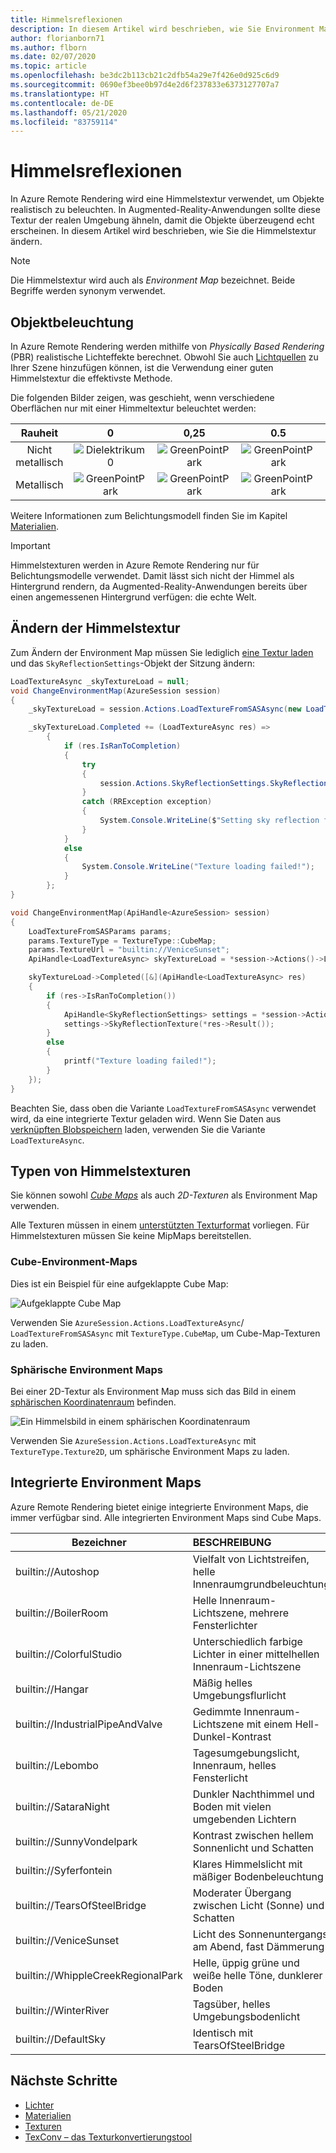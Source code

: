 ```yaml
---
title: Himmelsreflexionen
description: In diesem Artikel wird beschrieben, wie Sie Environment Maps für Himmelsspiegelungen einrichten.
author: florianborn71
ms.author: flborn
ms.date: 02/07/2020
ms.topic: article
ms.openlocfilehash: be3dc2b113cb21c2dfb54a29e7f426e0d925c6d9
ms.sourcegitcommit: 0690ef3bee0b97d4e2d6f237833e6373127707a7
ms.translationtype: HT
ms.contentlocale: de-DE
ms.lasthandoff: 05/21/2020
ms.locfileid: "83759114"
---
```

# <a name="sky-reflections"></a>Himmelsreflexionen

In Azure Remote Rendering wird eine Himmelstextur verwendet, um Objekte realistisch zu beleuchten. In Augmented-Reality-Anwendungen sollte diese Textur der realen Umgebung ähneln, damit die Objekte überzeugend echt erscheinen. In diesem Artikel wird beschrieben, wie Sie die Himmelstextur ändern.

> [!NOTE]
> Die Himmelstextur wird auch als *Environment Map* bezeichnet. Beide Begriffe werden synonym verwendet.

## <a name="object-lighting"></a>Objektbeleuchtung

In Azure Remote Rendering werden mithilfe von *Physically Based Rendering* (PBR) realistische Lichteffekte berechnet. Obwohl Sie auch [Lichtquellen](lights.md) zu Ihrer Szene hinzufügen können, ist die Verwendung einer guten Himmelstextur die effektivste Methode.

Die folgenden Bilder zeigen, was geschieht, wenn verschiedene Oberflächen nur mit einer Himmeltextur beleuchtet werden:

| Rauheit  | 0                                        | 0,25                                          | 0.5                                          | 0,75                                          | 1                                          |
|:----------:|:----------------------------------------:|:---------------------------------------------:|:--------------------------------------------:|:---------------------------------------------:|:------------------------------------------:|
| Nicht metallisch  | ![Dielektrikum0](media/dielectric-0.png)   | ![GreenPointPark](media/dielectric-0.25.png)  | ![GreenPointPark](media/dielectric-0.5.png)  | ![GreenPointPark](media/dielectric-0.75.png)  | ![GreenPointPark](media/dielectric-1.png)  |
| Metallisch      | ![GreenPointPark](media/metallic-0.png)  | ![GreenPointPark](media/metallic-0.25.png)    | ![GreenPointPark](media/metallic-0.5.png)    | ![GreenPointPark](media/metallic-0.75.png)    | ![GreenPointPark](media/metallic-1.png)    |

Weitere Informationen zum Belichtungsmodell finden Sie im Kapitel [Materialien](../../concepts/materials.md).

> [!IMPORTANT]
> Himmelstexturen werden in Azure Remote Rendering nur für Belichtungsmodelle verwendet. Damit lässt sich nicht der Himmel als Hintergrund rendern, da Augmented-Reality-Anwendungen bereits über einen angemessenen Hintergrund verfügen: die echte Welt.

## <a name="changing-the-sky-texture"></a>Ändern der Himmelstextur

Zum Ändern der Environment Map müssen Sie lediglich [eine Textur laden](../../concepts/textures.md) und das `SkyReflectionSettings`-Objekt der Sitzung ändern:

```cs
LoadTextureAsync _skyTextureLoad = null;
void ChangeEnvironmentMap(AzureSession session)
{
    _skyTextureLoad = session.Actions.LoadTextureFromSASAsync(new LoadTextureFromSASParams("builtin://VeniceSunset", TextureType.CubeMap));

    _skyTextureLoad.Completed += (LoadTextureAsync res) =>
        {
            if (res.IsRanToCompletion)
            {
                try
                {
                    session.Actions.SkyReflectionSettings.SkyReflectionTexture = res.Result;
                }
                catch (RRException exception)
                {
                    System.Console.WriteLine($"Setting sky reflection failed: {exception.Message}");
                }
            }
            else
            {
                System.Console.WriteLine("Texture loading failed!");
            }
        };
}
```

```cpp
void ChangeEnvironmentMap(ApiHandle<AzureSession> session)
{
    LoadTextureFromSASParams params;
    params.TextureType = TextureType::CubeMap;
    params.TextureUrl = "builtin://VeniceSunset";
    ApiHandle<LoadTextureAsync> skyTextureLoad = *session->Actions()->LoadTextureFromSASAsync(params);

    skyTextureLoad->Completed([&](ApiHandle<LoadTextureAsync> res)
    {
        if (res->IsRanToCompletion())
        {
            ApiHandle<SkyReflectionSettings> settings = *session->Actions()->SkyReflectionSettings();
            settings->SkyReflectionTexture(*res->Result());
        }
        else
        {
            printf("Texture loading failed!");
        }
    });
}

```

Beachten Sie, dass oben die Variante `LoadTextureFromSASAsync` verwendet wird, da eine integrierte Textur geladen wird. Wenn Sie Daten aus [verknüpften Blobspeichern](../../how-tos/create-an-account.md#link-storage-accounts) laden, verwenden Sie die Variante `LoadTextureAsync`.

## <a name="sky-texture-types"></a>Typen von Himmelstexturen

Sie können sowohl *[Cube Maps](https://en.wikipedia.org/wiki/Cube_mapping)* als auch *2D-Texturen* als Environment Map verwenden.

Alle Texturen müssen in einem [unterstützten Texturformat](../../concepts/textures.md#supported-texture-formats) vorliegen. Für Himmelstexturen müssen Sie keine MipMaps bereitstellen.

### <a name="cube-environment-maps"></a>Cube-Environment-Maps

Dies ist ein Beispiel für eine aufgeklappte Cube Map:

![Aufgeklappte Cube Map](media/Cubemap-example.png)

Verwenden Sie `AzureSession.Actions.LoadTextureAsync`/ `LoadTextureFromSASAsync` mit `TextureType.CubeMap`, um Cube-Map-Texturen zu laden.

### <a name="sphere-environment-maps"></a>Sphärische Environment Maps

Bei einer 2D-Textur als Environment Map muss sich das Bild in einem [sphärischen Koordinatenraum](https://en.wikipedia.org/wiki/Spherical_coordinate_system) befinden.

![Ein Himmelsbild in einem sphärischen Koordinatenraum](media/spheremap-example.png)

Verwenden Sie `AzureSession.Actions.LoadTextureAsync` mit `TextureType.Texture2D`, um sphärische Environment Maps zu laden.

## <a name="built-in-environment-maps"></a>Integrierte Environment Maps

Azure Remote Rendering bietet einige integrierte Environment Maps, die immer verfügbar sind. Alle integrierten Environment Maps sind Cube Maps.

|Bezeichner                         | BESCHREIBUNG                                              | Abbildung                                                      |
|-----------------------------------|:---------------------------------------------------------|:-----------------------------------------------------------------:|
|builtin://Autoshop                 | Vielfalt von Lichtstreifen, helle Innenraumgrundbeleuchtung    | ![Autoshop](media/autoshop.png)
|builtin://BoilerRoom               | Helle Innenraum-Lichtszene, mehrere Fensterlichter      | ![BoilerRoom](media/boiler-room.png)
|builtin://ColorfulStudio           | Unterschiedlich farbige Lichter in einer mittelhellen Innenraum-Lichtszene  | ![ColorfulStudio](media/colorful-studio.png)
|builtin://Hangar                   | Mäßig helles Umgebungsflurlicht                     | ![SmallHangar](media/hangar.png)
|builtin://IndustrialPipeAndValve   | Gedimmte Innenraum-Lichtszene mit einem Hell-Dunkel-Kontrast              | ![IndustrialPipeAndValve](media/industrial-pipe-and-valve.png)
|builtin://Lebombo                  | Tagesumgebungslicht, Innenraum, helles Fensterlicht     | ![Lebombo](media/lebombo.png)
|builtin://SataraNight              | Dunkler Nachthimmel und Boden mit vielen umgebenden Lichtern   | ![SataraNight](media/satara-night.png)
|builtin://SunnyVondelpark          | Kontrast zwischen hellem Sonnenlicht und Schatten                      | ![SunnyVondelpark](media/sunny-vondelpark.png)
|builtin://Syferfontein             | Klares Himmelslicht mit mäßiger Bodenbeleuchtung            | ![Syferfontein](media/syferfontein.png)
|builtin://TearsOfSteelBridge       | Moderater Übergang zwischen Licht (Sonne) und Schatten                         | ![TearsOfSteelBridge](media/tears-of-steel-bridge.png)
|builtin://VeniceSunset             | Licht des Sonnenuntergangs am Abend, fast Dämmerung                    | ![VeniceSunset](media/venice-sunset.png)
|builtin://WhippleCreekRegionalPark | Helle, üppig grüne und weiße helle Töne, dunklerer Boden | ![WhippleCreekRegionalPark](media/whipple-creek-regional-park.png)
|builtin://WinterRiver              | Tagsüber, helles Umgebungsbodenlicht                 | ![WinterRiver](media/winter-river.png)
|builtin://DefaultSky               | Identisch mit TearsOfSteelBridge                               | ![DefaultSky](media/tears-of-steel-bridge.png)

## <a name="next-steps"></a>Nächste Schritte

* [Lichter](../../overview/features/lights.md)
* [Materialien](../../concepts/materials.md)
* [Texturen](../../concepts/textures.md)
* [TexConv – das Texturkonvertierungstool](../../resources/tools/tex-conv.md)
